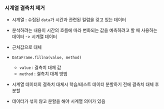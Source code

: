 ### 시계열 결측치 제거
- 시계열 : 수집된 `data`가 시간과 관련된 컬럼을 갖고 있는 데이터
- 분석하려는 내용이 시간의 흐름에 따라 변화되는 값을 예측하려고 할 때 사용하는 데이터 -> 시계열 데이터
- 근처값으로 대체
- `DataFrame.fillna(value, method)`
  - `value` : 결측치 대체 값
  - `method` : 결측치 대체 방법

- 시계열 데이터의 결측치 대체시 학습/테스트 데이터 분할하기 전에 결측치 대체 후 분할
- 데이터가 섞지 않고 분할을 해야 시계열 의미가 있음